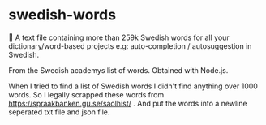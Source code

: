 # swedish-words
 
📜 A text file containing more than 259k Swedish words for all your dictionary/word-based projects e.g: auto-completion / autosuggestion in Swedish.

From the Swedish academys list of words. Obtained with Node.js. 

When I tried to find a list of Swedish words I didn't find anything over 1000 words. So I legally scrapped these words from https://spraakbanken.gu.se/saolhist/ . And put the words into a newline seperated txt file and json file. 
